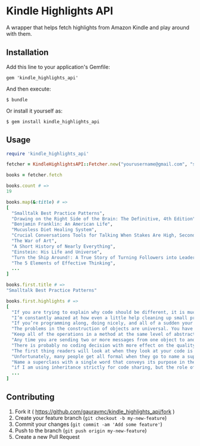 # Kindle Highlights API

A wrapper that helps fetch highlights from Amazon Kindle and play around with them.

## Installation

Add this line to your application's Gemfile:

    gem 'kindle_highlights_api'

And then execute:

    $ bundle

Or install it yourself as:

    $ gem install kindle_highlights_api

## Usage

```ruby
require 'kindle_highlights_api'

fetcher = KindleHighlightsAPI::Fetcher.new("yourusername@gmail.com", "somepassword")

books = fetcher.fetch

books.count # =>
19

books.map(&:title) # =>
[
  "Smalltalk Best Practice Patterns",
  "Drawing on the Right Side of the Brain: The Definitive, 4th Edition",
  "Benjamin Franklin: An American Life",
  "Mucusless Diet Healing System",
  "Crucial Conversations Tools for Talking When Stakes Are High, Second Edition",
  "The War of Art",
  "A Short History of Nearly Everything",
  "Einstein: His Life and Universe",
  "Turn the Ship Around!: A True Story of Turning Followers into Leaders",
  "The 5 Elements of Effective Thinking",
  ...
]

books.first.title # =>
"Smalltalk Best Practice Patterns"

books.first.highlights # =>
[
  "If you are trying to explain why code should be different, it is much more satisfying for you and the learner to be able to discuss the pattern and how it applies to the particular situation.",
  "I’m constantly amazed at how even a little help cleaning up small problems reveals the source and solution of much bigger problems.",
  "If you’re programming along, doing nicely, and all of a sudden your program gets balky, makes things hard for you, it’s talking. It’s telling you there is something important missing.",
  "The problems in the construction of objects are universal. You have to name classes, relate classes via inheritance and delegation, relate methods in the same class and different classes, name variables, and so on. Patterns record these problems and how to approach solving them.",
  "Keep all of the operations in a method at the same level of abstraction.",
  "Any time you are sending two or more messages from one object to another in a single method, you may be able to create a Composed Method in the receiver that combines those messages.",
  "There is probably no coding decision with more effect on the quality of your code than names you give your classes.",
  "The first thing readers will look at when they look at your code is the names of the classes. Those names will go beyond your code. Insidiously, they leak into everyday conversation—and not just for developers. Ten years down the road, you will hear users who know nothing about programming using the class names you chose.",
  "Unfortunately, many people get all formal when they go to name a superclass. Just calling it what it is isn’t enough. They have to tack on a flowery, computer science-y, impressive sounding, but ultimately meaningless word, like Object, Thing, Component, Part, Manager, Entity, or Item. You’re creating a vocabulary, not writing a program. Be a poet for a moment. The simple, the punchy, the easily remembered will be far more effective in the long run than some long name that says it all, but in such a way that no one wants to say it at all.",
  "Name a superclass with a single word that conveys its purpose in the design.",
  "if I am using inheritance strictly for code sharing, but the role of the subclass is different than the role of the superclass, I go back to Simple Superclass Name."
  ...
]

```

## Contributing

1. Fork it ( https://github.com/gauravmc/kindle_highlights_api/fork )
2. Create your feature branch (`git checkout -b my-new-feature`)
3. Commit your changes (`git commit -am 'Add some feature'`)
4. Push to the branch (`git push origin my-new-feature`)
5. Create a new Pull Request
